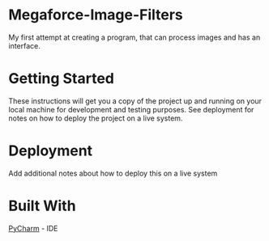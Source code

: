 # Megaforce-Image-Filters
My first attempt at creating a program, that can process images and has an interface.

# Getting Started
These instructions will get you a copy of the project up and running on your local machine for development and testing purposes. See deployment for notes on how to deploy the project on a live system.

# Deployment
Add additional notes about how to deploy this on a live system

# Built With
[PyCharm](https://www.jetbrains.com/pycharm) - IDE
